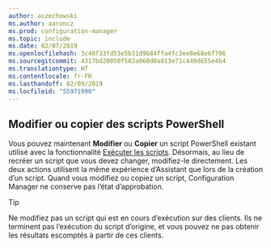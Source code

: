 ```yaml
---
author: aczechowski
ms.author: aaroncz
ms.prod: configuration-manager
ms.topic: include
ms.date: 02/07/2019
ms.openlocfilehash: 3c40f33fd53e5b31d9b84ffa4fc3ee8e68e6f796
ms.sourcegitcommit: 4317bd20050f582a068d0a813e71c449d655e4b4
ms.translationtype: HT
ms.contentlocale: fr-FR
ms.lasthandoff: 02/09/2019
ms.locfileid: "55971990"
---
```

## <a name="bkmk_psedit"></a> Modifier ou copier des scripts PowerShell
<!--3705507-->

Vous pouvez maintenant **Modifier** ou **Copier** un script PowerShell existant utilisé avec la fonctionnalité [Exécuter les scripts](/sccm/apps/deploy-use/create-deploy-scripts). Désormais, au lieu de recréer un script que vous devez changer, modifiez-le directement. Les deux actions utilisent la même expérience d’Assistant que lors de la création d’un script. Quand vous modifiez ou copiez un script, Configuration Manager ne conserve pas l’état d’approbation. 

> [!Tip]  
> Ne modifiez pas un script qui est en cours d’exécution sur des clients. Ils ne terminent pas l’exécution du script d’origine, et vous pouvez ne pas obtenir les résultats escomptés à partir de ces clients.  

